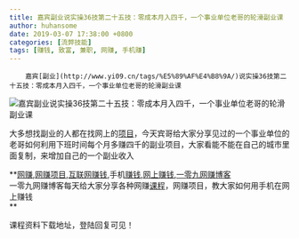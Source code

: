 ```yaml
---
title: 嘉宾副业说实操36技第二十五技：零成本月入四千，一个事业单位老哥的轮滑副业课
author: huhansome
date: 2019-03-07 17:38:00 +0800
categories: [流弊技能]
tags: [赚钱, 致富, 兼职, 网赚, 手机赚]
---
```



        嘉宾[副业](http://www.yi09.cn/tags/%E5%89%AF%E4%B8%9A/)说实操36技第二十五技：零成本月入四千，一个事业单位老哥的轮滑副业课

![嘉宾副业说实操36技第二十五技：零成本月入四千，一个事业单位老哥的轮滑副业课](http://www.yi09.cn/zb_users/upload/2021/12/20211227205457164060969717153.jpeg)

大多想找副业的人都在找网上的[项目](http://www.yi09.cn/tags/%E9%A1%B9%E7%9B%AE/)，今天宾哥给大家分享见过的一个事业单位的老哥如何利用下班时间每个月多赚四千的副业项目，大家看能不能在自己的城市里面复制，来增加自己的一个副业收入

  

  

  

  

  

**[网赚](http://www.yi09.cn/tags/%E7%BD%91%E8%B5%9A/),[网赚项目](http://www.yi09.cn/tags/%E7%BD%91%E8%B5%9A%E9%A1%B9%E7%9B%AE/),[互联网赚钱](http://www.yi09.cn/tags/%E4%BA%92%E8%81%94%E7%BD%91%E8%B5%9A%E9%92%B1/),手机[赚钱](http://www.yi09.cn/tags/%E8%B5%9A%E9%92%B1/),[网上赚钱](http://www.yi09.cn/tags/%E7%BD%91%E4%B8%8A%E8%B5%9A%E9%92%B1/),[一零九网赚博客](http://www.yi09.cn/tags/%E4%B8%80%E9%9B%B6%E4%B9%9D%E7%BD%91%E8%B5%9A%E5%8D%9A%E5%AE%A2/)  
一零九网赚博客每天给大家分享各种网赚[课程](http://www.yi09.cn/tags/%E8%AF%BE%E7%A8%8B/)，网赚项目，教大家如何用手机在网上赚钱  
**  
  
  

课程资料下载地址，登陆回复可见！

